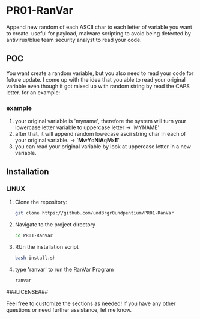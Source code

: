 # PR01-RanVar

Append new random of each ASCII char to each letter of variable you want to create. useful for payload, malware scripting to avoid being detected by antivirus/blue team security analyst to read your code.

## POC
You want create a random variable, but you also need to read your code for future update. I come up with the idea that you able to read your original variable even though it got mixed up with random string by read the CAPS letter. for an example:

### example
1. your original variable is 'myname', therefore the system will turn your lowercase letter variable to uppercase letter -> 'MYNAME'
2. after that, it will append random lowecase ascii string char in each of your original variable. -> '**M**w**Y**o**N**i**A**q**M**x**E**'
3. you can read your original variable by look at uppercase letter in a new variable.

## Installation

### LINUX

1. Clone the repository:
   ```bash
   git clone https://github.com/und3rgr0undpentium/PR01-RanVar
2. Navigate to the project directory
   ```bash
   cd PR01-RanVar
4. RUn the installation script
   ```bash
   bash install.sh
6. type 'ranvar' to run the RanVar Program
   ```bash
   ranvar


###LICENSE###

Feel free to customize the sections as needed! If you have any other questions or need further assistance, let me know.
